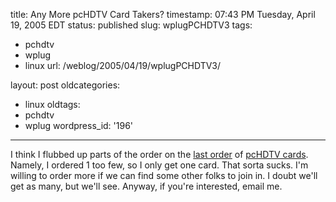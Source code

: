 title: Any More pcHDTV Card Takers?
timestamp: 07:43 PM Tuesday, April 19, 2005 EDT
status: published
slug: wplugPCHDTV3
tags:
- pchdtv
- wplug
- linux
url: /weblog/2005/04/19/wplugPCHDTV3/

layout: post
oldcategories:
- linux
oldtags:
- pchdtv
- wplug
wordpress_id: '196'

---

I think I flubbed up parts of the order on the
[last order](/weblog/2005/04/wplugPCHDTV2)
of [pcHDTV cards](http://www.pchdtv.com/).  Namely, I ordered 1 too
few, so I only get one card. That sorta sucks.  I'm willing to order more if we can find some other folks
to join in.  I doubt we'll get as many, but we'll see.  Anyway, if you're
interested, email me.
